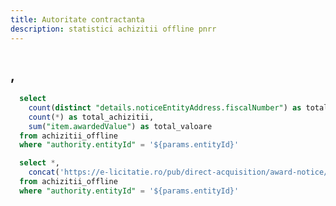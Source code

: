 ```yaml
---
title: Autoritate contractanta
description: statistici achizitii offline pnrr
---
```


# <Value data={achizitii_offline_autoritate} row=0 column="authority.entityName" />
## <Value data={achizitii_offline_autoritate} row=0 column="authority.city" />, <Value data={achizitii_offline_autoritate} row=0 column="authority.county" />

<BigValue 
  data={achizitie_offline_stats} 
  value=total_achizitii
  title="Achizitii"
/>

<BigValue 
  data={achizitie_offline_stats} 
  value=total_beneficiari
  title="Beneficiari"
/>

<BigValue 
  data={achizitie_offline_stats} 
  value=total_valoare
  title="Valoare"
  fmt="num2m"
  color=green
/>

```sql achizitie_offline_stats
  select 
    count(distinct "details.noticeEntityAddress.fiscalNumber") as total_beneficiari,
    count(*) as total_achizitii,
    sum("item.awardedValue") as total_valoare
  from achizitii_offline 
  where "authority.entityId" = '${params.entityId}'
```

```sql achizitii_offline_autoritate
  select *,
    concat('https://e-licitatie.ro/pub/direct-acquisition/award-notice/view/', cast("item.daAwardNoticeId" as integer)) as link
  from achizitii_offline 
  where "authority.entityId" = '${params.entityId}'
```

<DataTable data={achizitii_offline_autoritate} rowShading=true search=true rows=50>
  <Column id="link" openInNewTab=true title="Cod achizitie" contentType=link linkLabel="item.noticeNo" />
  <Column id="item.awardedValue" title="Valoare" fmt="num2k" contentType=colorscale />
  <Column id="item.publicationDate" title="Data publicare" fmt="dd-mm-yyyy" />
  <Column id="details.finalizationDate" title="Data finalizare" fmt="dd-mm-yyyy" />
  <Column id="item.contractObject" title="Nume achizitie" />
  <Column id="details.noticeEntityAddress.fiscalNumber" title="Cod fiscal" />
  <Column id="details.noticeEntityAddress.organization" title="Beneficiar" />
  <Column id="details.noticeEntityAddress.city" title="Oras" />
  <Column id="item.cpvCode" title="Cod CPV" />
</DataTable>